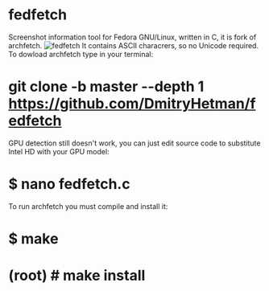 # fedfetch
Screenshot information tool for Fedora GNU/Linux, written in C, it is fork of archfetch.
![fedfetch](https://user-images.githubusercontent.com/18743742/86501689-32387d00-bd69-11ea-97e9-e4ce27a62875.png)
It contains ASCII characrers, so no Unicode required.
To dowload archfetch type in your terminal:
# git clone -b master --depth 1 https://github.com/DmitryHetman/fedfetch
GPU detection still doesn't work, you can just edit source code to 
substitute Intel HD with your GPU model:
# $ nano fedfetch.c
To run archfetch you must compile and install it:
# $ make
# (root) # make install
